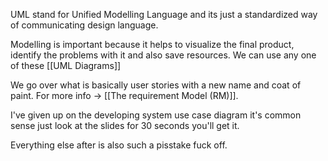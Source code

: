 UML stand for Unified Modelling Language and its just a standardized way of communicating design language.

Modelling is important because it helps to visualize the final product, identify the problems with it and also save resources. We can use any one of these [[UML Diagrams]]

We go over what is basically user stories with a new name and coat of paint. For more info -> [[The requirement Model (RM)]].

I've given up on the developing system use case diagram it's common sense just look at the slides for 30 seconds you'll get it.

Everything else after is also such a pisstake fuck off.